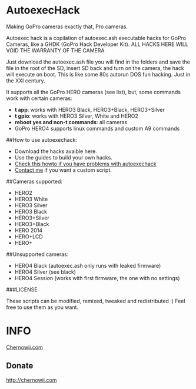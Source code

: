 AutoexecHack
============

Making GoPro cameras exactly that, Pro cameras.

Autoexec hack is a copilation of autoexec.ash executable hacks for GoPro Cameras, like a GHDK (GoPro Hack Developer Kit). ALL HACKS HERE WILL VOID THE WARRANTY OF THE CAMERA

Just download the autoexec.ash file you will find in the folders and save the file in the root of the SD, insert SD back and turn on the camera, the hack will execute on boot. This is like some 80s autorun DOS fun hacking. Just in the XXI century.

It supports all the GoPro HERO cameras (see list), but, some commands work with certain cameras:
* <b>t app</b>: works with HERO3 Black, HERO3+Black, HERO3+Silver
* <b>t gpio</b>: works with HERO3 Silver, White and HERO2
* <b>reboot yes and non-t commands</b>: all cameras
* GoPro HERO4 supports linux commands and custom A9 commands

##How to use autoexechack: 

* Download the hacks avaible here.
* Use the guides to build your own hacks.
* [Check this howto if you have problems with autoexechack](https://gist.github.com/KonradIT/ce55b04ab4ad10592ebf/#file-autoexechack-md)
* [Contact me](mailto:mail@chernowii.com) if you want a custom script.

##Cameras supported:

* HERO2
* HERO3 White
* HERO3 Silver
* HERO3 Black
* HERO3+Silver
* HERO3+Black
* HERO 2014
* HERO+LCD
* HERO+

##Unsupported cameras:

* HERO4 Black (autoexec.ash only runs with leaked firmware)
* HERO4 Silver (see black)
* HERO4 Session (works with first firmware, the one with no settings)

###LICENSE

These scripts can be modified, remixed, tweaked and redistributed :) Feel free to use them as you want.

INFO
====

[Chernowii.com](http://chernowii.com)

Donate
-------

http://chernowii.com
